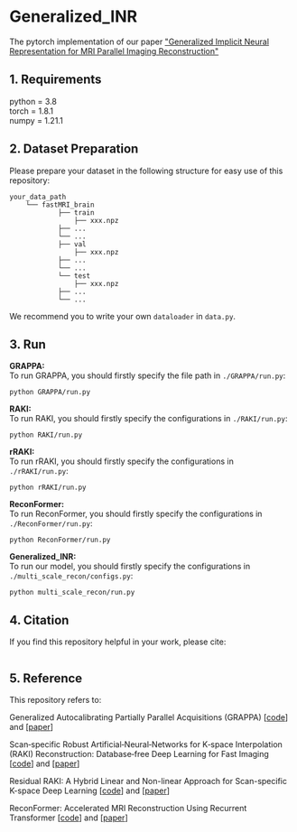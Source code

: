 # Generalized_INR  
The pytorch implementation of our paper ["Generalized Implicit Neural Representation for MRI Parallel Imaging Reconstruction"](https://arxiv.org/abs/2309.06067)

## 1. Requirements  
python = 3.8  
torch = 1.8.1  
numpy = 1.21.1  

## 2. Dataset Preparation 
Please prepare your dataset in the following structure for easy use of this repository:  
```
your_data_path
	└── fastMRI_brain
    		├── train
        		├── xxx.npz
			├── ...
			└── ...
    		├── val
        		├── xxx.npz
			├── ...
			└── ...
    		└── test
        		├── xxx.npz
			├── ...
			└── ...
```
We recommend you to write your own `dataloader` in `data.py`.


## 3. Run

**GRAPPA:**  
To run GRAPPA, you should firstly specify the file path in `./GRAPPA/run.py`:
```
python GRAPPA/run.py
```

**RAKI:**  
To run RAKI, you should firstly specify the configurations in `./RAKI/run.py`:
```
python RAKI/run.py
```

**rRAKI:**  
To run rRAKI, you should firstly specify the configurations in `./rRAKI/run.py`:
```
python rRAKI/run.py
```

**ReconFormer:**  
To run ReconFormer, you should firstly specify the configurations in `./ReconFormer/run.py`:
```
python ReconFormer/run.py
```

**Generalized_INR:**  
To run our model, you should firstly specify the configurations in `./multi_scale_recon/configs.py`:
```
python multi_scale_recon/run.py
```

## 4. Citation  
If you find this repository helpful in your work, please cite:
```bash

```

## 5. Reference
This repository refers to:  

Generalized Autocalibrating Partially Parallel Acquisitions (GRAPPA) [[code](https://github.com/mckib2/pygrappa)] and [[paper](https://onlinelibrary.wiley.com/doi/full/10.1002/mrm.10171)]  

Scan‐specific Robust Artificial‐Neural‐Networks for K‐space Interpolation (RAKI) Reconstruction: Database‐free Deep Learning for Fast Imaging [[code](https://github.com/zczam/RAKI)] and [[paper](https://onlinelibrary.wiley.com/doi/full/10.1002/mrm.27420)]  

Residual RAKI: A Hybrid Linear and Non-linear Approach for Scan-specific K-space Deep Learning [[code](https://github.com/zczam/rRAKI)] and [[paper](https://doi.org/10.1016/j.neuroimage.2022.119248)]  

ReconFormer: Accelerated MRI Reconstruction Using Recurrent Transformer [[code](https://github.com/guopengf/ReconFormer)] and [[paper](https://ieeexplore.ieee.org/document/10251064)]  
